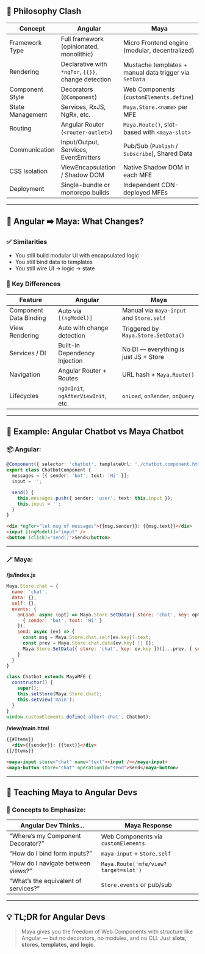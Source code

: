 ## 🧠 Philosophy Clash

| Concept           | **Angular**                                         | **Maya**                                               |
|-------------------|-----------------------------------------------------|--------------------------------------------------------|
| Framework Type     | Full framework (opinionated, monolithic)           | Micro Frontend engine (modular, decentralized)         |
| Rendering          | Declarative with `*ngFor`, `{{}}`, change detection| Mustache templates + manual data trigger via `SetData` |
| Component Style    | Decorators (`@Component`)                          | Web Components (`customElements.define`)               |
| State Management   | Services, RxJS, NgRx, etc.                         | `Maya.Store.<name>` per MFE                            |
| Routing            | Angular Router (`<router-outlet>`)                 | `Maya.Route()`, slot-based with `<maya-slot>`          |
| Communication      | Input/Output, Services, EventEmitters              | Pub/Sub (`Publish` / `Subscribe`), Shared Data         |
| CSS Isolation      | ViewEncapsulation / Shadow DOM                     | Native Shadow DOM in each MFE                          |
| Deployment         | Single-bundle or monorepo builds                   | Independent CDN-deployed MFEs                          |

---

## 🔄 Angular ➡️ Maya: What Changes?

### ✅ Similarities
- You still build modular UI with encapsulated logic
- You still bind data to templates
- You still wire UI → logic → state

### 🚨 Key Differences

| Feature                | Angular                            | Maya                            |
|------------------------|-------------------------------------|----------------------------------|
| Component Data Binding | Auto via `[(ngModel)]`              | Manual via `maya-input` and `Store.self` |
| View Rendering         | Auto with change detection          | Triggered by `Maya.Store.SetData()`     |
| Services / DI          | Built-in Dependency Injection       | No DI — everything is just JS + Store   |
| Navigation             | Angular Router + Routes             | URL hash + `Maya.Route()`              |
| Lifecycles             | `ngOnInit`, `ngAfterViewInit`, etc. | `onLoad`, `onRender`, `onQuery`         |

---

## 👀 Example: Angular Chatbot vs Maya Chatbot

### 📦 Angular:
```ts
@Component({ selector: 'chatbot', templateUrl: './chatbot.component.html' })
export class ChatbotComponent {
  messages = [{ sender: 'bot', text: 'Hi' }];
  input = '';

  send() {
    this.messages.push({ sender: 'user', text: this.input });
    this.input = '';
  }
}
```

```html
<div *ngFor="let msg of messages">{{msg.sender}}: {{msg.text}}</div>
<input [(ngModel)]="input" />
<button (click)="send()">Send</button>
```

---

### 🪄 Maya:

**/js/index.js**
```js
Maya.Store.chat = {
  name: 'chat',
  data: {},
  self: {},
  events: {
    onLoad: async (opt) => Maya.Store.SetData({ store: 'chat', key: opt.key })([
      { sender: 'bot', text: 'Hi' }
    ]),
    send: async (ev) => {
      const msg = Maya.Store.chat.self[ev.key]?.text;
      const prev = Maya.Store.chat.data[ev.key] || [];
      Maya.Store.SetData({ store: 'chat', key: ev.key })([...prev, { sender: 'user', text: msg }]);
    }
  }
}

class Chatbot extends MayaMFE {
  constructor() {
    super();
    this.setStore(Maya.Store.chat);
    this.setView('main');
  }
}
window.customElements.define('albert-chat', Chatbot);
```

**/view/main.html**
```html
{{#Items}}
  <div>{{sender}}: {{text}}</div>
{{/Items}}

<maya-input store="chat" name="text"><input /></maya-input>
<maya-button store="chat" operationId="send">Send</maya-button>
```

---

## 🧩 Teaching Maya to Angular Devs

### 📘 Concepts to Emphasize:
| Angular Dev Thinks...            | Maya Response                        |
|----------------------------------|--------------------------------------|
| “Where’s my Component Decorator?”| Web Components via `customElements` |
| “How do I bind form inputs?”     | `maya-input` + `Store.self`         |
| “How do I navigate between views?”| `Maya.Route('mfe/view?target=slot')`|
| “What’s the equivalent of services?”| `Store.events` or pub/sub          |

---

## 💡 TL;DR for Angular Devs

> Maya gives you the freedom of Web Components with structure like Angular — but no decorators, no modules, and no CLI. Just **slots, stores, templates, and logic**.

